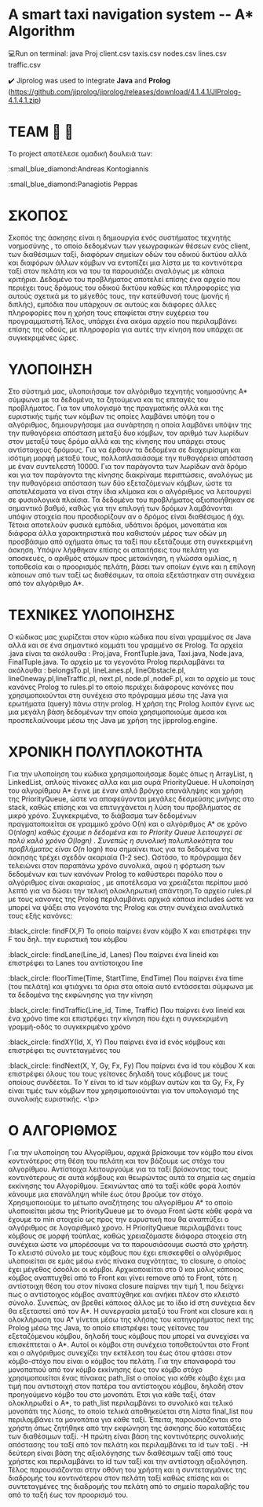 # A smart taxi navigation system -- A* Algorithm  
:computer:Run on terminal:
java Proj client.csv taxis.csv nodes.csv lines.csv traffic.csv

:heavy_check_mark: Jiprolog was used to integrate **Java** and **Prolog** (https://github.com/jiprolog/jiprolog/releases/download/4.1.4.1/JIProlog-4.1.4.1.zip)


# TEAM :oncoming_taxi: :oncoming_taxi:
Τo project αποτέλεσε ομαδική δουλειά των: 
 <p>:small_blue_diamond:Andreas Kontogiannis 
 <p>:small_blue_diamond:Panagiotis Peppas 
 
# ΣΚΟΠΟΣ
Σκοπός της άσκησης είναι η δημιουργία ενός συστήματος τεχνητής
νοημοσύνης , το οποίο δεδομένων των γεωγραφικών θέσεων ενός client,
των διαθέσιμων ταξί, διαφόρων σημείων οδών του οδικού δικτύου αλλά
και διαφόρων άλλων κόμβων να εντοπίζει μια λίστα με τα κοντινότερα
ταξί στον πελάτη και να του τα παρουσιάζει αναλόγως με κάποια
κριτήρια. Δεδομένο του προβλήματος αποτελεί επίσης ένα αρχείο που
περιέχει τους δρόμους του οδικού δικτύου καθώς και πληροφορίες για
αυτούς σχετικά με το μέγεθός τους, την κατεύθυνσή τους (μονής ή
διπλής), εμπόδια που υπάρχουν σε αυτούς και διάφορες άλλες
πληροφορίες που η χρήση τους επαφίεται στην ευχέρεια του
προγραμματιστή.Τέλος, υπάρχει ένα ακόμα αρχείο που περιλαμβάνει
επίσης της οδούς, με πληροφορία για αυτές την κίνηση που υπάρχει σε
συγκεκριμένες ώρες.
# ΥΛΟΠΟΙΗΣΗ
Στο σύστημά μας, υλοποιήσαμε τον αλγόριθμο τεχνητής νοημοσύνης
A* σύμφωνα με τα δεδομένα, τα ζητούμενα και τις επιταγές του
προβλήματος. Για τον υπολογισμό της πραγματικής αλλά και της
ευριστικής τιμής των κόμβων τις οποίες λαμβάνει υπόψη του ο
αλγόριθμος, δημιουργήσαμε μια συνάρτηση η οποία λαμβάνει υπόψιν της
την πυθαγόρεια απόσταση μεταξύ δυο κόμβων, τον αριθμό των λωρίδων
στον μεταξύ τους δρόμο αλλά και της κίνησης που υπάρχει στους
αντίστοιχους δρόμους.
Για να έρθουν τα δεδομένα σε διαχειρίσιμη και ισότιμη μορφή
μεταξύ τους, πολλαπλασιάσαμε την πυθαγόρεια απόσταση με έναν
συντελεστή 10000. Για τον παράγοντα των λωρίδων ανά δρόμο και για
τον παράγοντα της κίνησης διακρίναμε περιπτώσεις, αναλόγως με την
πυθαγόρεια απόσταση των δύο εξεταζόμενων κόμβων, ώστε τα
αποτελέσματα να είναι στην ίδια κλίμακα και ο αλγόριθμος να λειτουργεί
σε φυσιολογικά πλαίσια.
Τα δεδομένα του προβλήματος αξιοποιήθηκαν σε σημαντικό βαθμό,
καθώς για την επιλογή των δρόμων λαμβάνονται υπόψιν στοιχεία που
προσδιορίζουν αν ο δρόμος είναι διαθέσιμος ή όχι. Τέτοια αποτελούν
φυσικά εμπόδια, υδάτινοι δρόμοι, μονοπάτια και διάφορα άλλα
χαρακτηριστικά που καθιστούν μέρος των οδών μη προσβάσιμο από
οχήματα όπως τα ταξί που εξετάζουμε στη συγκεκριμένη άσκηση. Υπόψιν λήφθηκαν επίσης οι απαιτήσεις του πελάτη για αποσκευές, ο αριθμός ατόμων προς μετακίνηση, η γλώσσα ομιλίας, η τοποθεσία και ο
προορισμός πελάτη, βάσει των οποίων έγινε και η επίλογη κάποιων από
των ταξί ως διαθέσιμων, τα οποία εξετάστηκαν στη συνέχεια από τον
αλγόριθμο Α*.
# ΤΕΧΝΙΚΕΣ ΥΛΟΠΟΙΗΣΗΣ
Ο κώδικας μας χωρίζεται στον κύριο κώδικα που είναι γραμμένος σε
Java αλλά και σε ένα σημαντικό κομμάτι του γραμμένο σε Prolog. Τα
αρχεία .java είναι τα ακόλουθα : Proj.java, FrontTuple.java, Taxi.java,
Node.java, FinalTuple.java. Το αρχείο με τα γεγονότα Prolog
περιλαμβάνει τα ακόλουθα : belongsTo.pl, lineLanes.pl, lineObstacle.pl,
lineOneway.pl,lineTraffic.pl, next.pl, node.pl ,nodeF.pl, και το αρχείο με
τους κανόνες Prolog το rules.pl το οποίο περιέχει διάφορους κανόνες που
χρησιμοποιούνται στη συνέχεια στο πρόγραμμα μέσω της Java για
ερωτήματα (query) πάνω στην prolog. Η χρήση της Prolog λοιπόν έγινε ως
μια μεγάλη βάση δεδομένων την οποία χρησιμοποιούμε άμεσα και
προσπελαύνουμε μέσω της Java με χρήση της jipprolog.engine.
# ΧΡΟΝΙΚΗ ΠΟΛΥΠΛΟΚΟΤΗΤΑ
Για την υλοποίηση του κώδικα χρησιμοποιήσαμε δομές όπως η
ArrayList, η LinkedList, απλούς πίνακες αλλα και μια ουρά PriorityQueue.
Η υλοποίηση του αλγορίθμου A* έγινε με έναν απλό βρόγχο επανάληψης
και χρήση της PriorityQueue, ώστε να αποφεύγονται μεγάλες δεσμεύσης
μνήνης στο stack, καθώς επίσης και να επιτυγχάνεται η λύση του
προβλήματος σε μικρό χρόνο. Συγκεκριμένα, το διάβασμα των δεδομένων
πραγματοποιείται σε γραμμικό χρόνο Ο(n) και ο αλγόριθμος Α* σε χρόνο
O(n*logn) καθώς έχουμε n δεδομένα και το Priority Queue λειτουργεί σε
πολύ καλό χρόνο O(logn) . Συνεπώς η συνολική πολυπλοκότητα του
προβλήματος είναι O(n* logn) που σημαίνει πως για τα δεδομένα της
άσκησης τρέχει σχεδόν ακαριαία (1-2 sec). Ωστόσο, το πρόγραμμα δεν
τελειώνει στον παραπάνω χρόνο συνολικά, αφού η φόρτωση των
δεδομένων και των κανόνων Prolog το καθύστερει παρόλο που ο
αλγόριθμος είναι ακαριαίος , με αποτέλεσμα να χρειάζεται περίπου μισό
λεπτό για να δώσει την τελική ολοκληρωτική απάντηση.Το αρχείο rules.pl με τους κανονες της Prolog περιλαμβάνει αρχικά
κάποια includes ώστε να μπορεί να ψάξει στα γεγονότα της Prolog και
στην συνέχεια αναλυτικά τους εξής κανόνες:
<p>:black_circle: findF(X,F)
Το οποίο παίρνει έναν κόμβο X και επιστρέφει την F του δηλ. την
ευριστική του κόμβου
<p>:black_circle: findLane(Line_id, Lanes)
Που παίρνει ένα lineid και επιστρέφει τα Lanes του αντίστοιχου line
<p>:black_circle: floorTime(Time, StartTime, EndTime)
Που παίρνει ένα time (του πελάτη) και φτιάχνει τα όρια στα οποία αυτό
εντάσσεται σύμφωνα με τα δεδομένα της εκφώνησης για την κίνηση
<p>:black_circle: findTraffic(Line_id, Time, Traffic)
Που παίρνει ένα lineid και ένα χρόνο time και επιστρέφει την κίνηση που
έχει η συγκεκριμένη γραμμή-οδός το συγκεκριμένο χρόνο
<p>:black_circle: findXY(Id, X, Y)
Που παίρνει ένα id ενός κόμβους και επιστρέφει τις συντεταγμένες του
<p>:black_circle: findNext(X, Y, Gy, Fx, Fy)
Που παίρνει ένα id του κόμβου Χ και επιστρέφει όλους του τους γείτονες
δηλαδή τους κόμβους με τους οποίους συνδέεται. Το Υ είναι το id των
κόμβων αυτών και τα Gy, Fx, Fy είναι τιμές των κόμβων που
χρησιμοποιούνται για τον υπολογισμό της συνολικής ευριστικής. <\p>

# Ο ΑΛΓΟΡΙΘΜΟΣ
Για την υλοποίηση του Αλγορίθμου, αρχικά βρίσκουμε τον κόμβο
που είναι κοντινότερος στη θέση του πελάτη και τον βάζουμε ως στόχο
του αλγορίθμου. Αντίστοιχα λειτουργούμε για τα ταξί βρίσκοντας τους
κοντινότερους σε αυτά κόμβους και θεωρώντας αυτά τα σημεία ως σημεία
εκκίνησης του Αλγορίθμου.
Ξεκινώντας από τα ταξί κάθε φορά λοιπόν κάνουμε μια επανάληψη
while έως ότου βρούμε τον στόχο. Χρησιμοποιούμε το μέτωπο
αναζήτησης του αλγορίθμου Α* το οποίο υλοποιείται μέσω της
PriorityQueue με το όνομα Front ώστε κάθε φορά να έχουμε το min
στοιχείο ως προς την ευρυστική που θα αναπτύξει ο αλγόριθμος σε
λογαριθμικό χρονο. Η PriorityQueue περιλαμβάνει τους κόμβους σε
μορφή τούπλας, καθώς χρειαζόμαστε διάφορα στοιχεία στη συνέχεια ώστε
να μπορέσουμε να τα παρουσιάσουμε σωστά στο χρήστη. Το κλειστό
σύνολο με τους κόμβους που έχει επισκεφθεί ο αλγόριθμος υλοποιείται σε
εμάς μέσω ενός πίνακα συχνότητας, το closure, ο οποίος έχει μέγεθος όσοόλοι οι κόμβοι. Αρχικοποιείται στο 0 και μόλις κάποιος κόμβος αναπτυχθεί
από το Front και γίνει remove από το Front, τότε η αντίστοιχη θέση του
στον πίνακα closure παίρνει την τιμή 1, που δείχνει πως ο αντίστοιχος
κόμβος αναπτύχθηκε και ανήκει πλέον στο κλειστό σύνολο. Συνεπώς, αν
βρεθεί κάποιος άλλος με το ίδιο id στη συνέχεια δεν θα εξεταστεί από τον
Α*. Η συνεργασία μεταξύ του Front και closure και η ολοκλήρωση του Α*
γίνεται μέσω της κλήσης του κατηγορήματος next της Prolog μέσω της
Java, το οποίο επιστρέφει τους γείτονες του εξεταζόμενου κόμβου, δηλαδή
τους κόμβους που μπορεί να συνεχίσει να επισκέπτεται ο Α*. Αυτοί οι
κόμβοι στη συνέχεια τοποθετούνται στο Front και ο αλγόριθμος συνεχίζει
την εκτέλεση του έως ότου φτάσει στον κόμβο-στόχο που είναι ο κόμβος
του πελάτη. Για την επαναφορά του μονοπατιού από τον κόμβο εκκίνησης
έως τον κόμβο στόχο χρησιμοποιείται ένας πίνακας path_list ο οποίος για
κάθε κόμβο έχει μια τιμή που αντιστοιχή στον πατέρα του αντίστοιχου
κόμβου, δηλαδή στον προηγούμενο κόμβο του στο μονοπάτι.
Ετσι για κάθε ταξί, όταν ολοκληρωθεί ο Α*, το path_list
περιλαμβάνει το συνολικό και τελικό μονοπάτι της λύσης, το οποίο τελικά
αποθηκεύεται στη λίστα final_list που περιλαμβάνει τα μονοπάτια για
κάθε ταξί.
Έπειτα, παρουσιάζονται στο χρήστη όπως ζητήθηκε από την
εκφώνηση της άσκησης δύο κατατάξεις των διαθέσιμων ταξί.
-Η πρώτη είναι βάση της κοντινότερης συνολικής απόστασης του ταξί από
τον πελάτη και περιλαμβάνει τα id των ταξί .
-Η δεύτερη είναι βάση της αξιολόγησης των διαθέσιμων ταξί από τους
χρήστες και περιλαμβάνει το id των ταξί και την αντίστοιχη αξιολόγηση.
Τέλος παρουσιάζονται στην οθόνη του χρήστη και η συντεταγμάνες
της διαδρομής του κοντινότερου στον πελάτη ταξί καθώς επίσης και οι
συντεταγμένες της διαδρομής του πελάτη από το σημείο παραλαβής του
από το ταξή έως τον προορισμό του.
